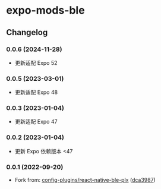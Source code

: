 # expo-mods-ble

## Changelog

### 0.0.6 (2024-11-28)

* 更新适配 Expo 52

### 0.0.5 (2023-03-01)

* 更新适配 Expo 48

### 0.0.3 (2023-01-04)

* 更新适配 Expo 47

### 0.0.2 (2023-01-04)

* 更新 Expo 依赖版本 <47

### 0.0.1 (2022-09-20)

* Fork from: [config-plugins/react-native-ble-plx](https://github.com/expo/config-plugins/tree/main/packages/react-native-ble-plx) ([dca3987](https://github.com/expo/config-plugins/commit/dca398785733210c0c3014a9f16af91889bba052))
